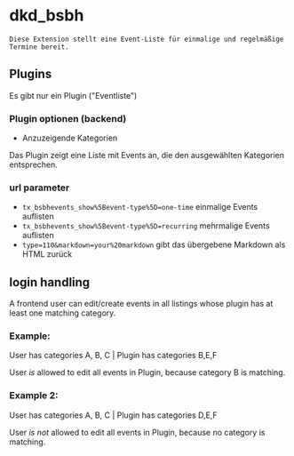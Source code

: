 # dkd_bsbh

    Diese Extension stellt eine Event-Liste für einmalige und regelmäßige Termine bereit.

## Plugins

Es gibt nur ein Plugin ("Eventliste")

### Plugin optionen (backend)

* Anzuzeigende Kategorien

Das Plugin zeigt eine Liste mit Events an, die den ausgewählten Kategorien entsprechen.

### url parameter

* ``tx_bsbhevents_show%5Bevent-type%5D=one-time`` einmalige Events auflisten
* ``tx_bsbhevents_show%5Bevent-type%5D=recurring`` mehrmalige Events auflisten
* ``type=110&markdown=your%20markdown`` gibt das übergebene Markdown als HTML zurück

## login handling

A frontend user can edit/create events in all listings whose plugin has at least one matching category.

### Example:
User has categories A, B, C |
Plugin has categories B,E,F

User _is_ allowed to edit all events in Plugin, because category B is matching.

### Example 2:
User has categories A, B, C |
Plugin has categories D,E,F

User _is not_ allowed to edit all events in Plugin, because no category is matching.

